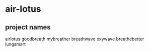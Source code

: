# air-lotus

## project names
airlotus goodbreath mybreather breathwave oxywave breathebetter lungsmart
